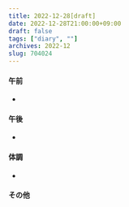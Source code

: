 ```yaml
---
title: 2022-12-28[draft]
date: 2022-12-28T21:00:00+09:00
draft: false
tags: ["diary", ""]
archives: 2022-12
slug: 704024
---
```

#### 午前
- 
#### 午後
- 
#### 体調
- 
#### その他